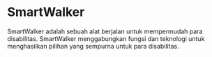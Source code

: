 # SmartWalker
SmartWalker adalah sebuah alat berjalan untuk mempermudah para disabilitas. SmartWalker menggabungkan fungsi dan teknologi untuk menghasilkan pilihan yang sempurna untuk para disabilitas.
